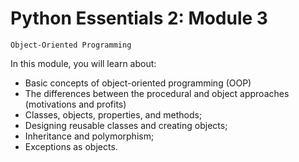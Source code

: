 # Python Essentials 2: Module 3
`Object-Oriented Programming`

In this module, you will learn about:

  - Basic concepts of object-oriented programming (OOP)
  - The differences between the procedural and object approaches (motivations and profits)
  - Classes, objects, properties, and methods;
  - Designing reusable classes and creating objects;
  - Inheritance and polymorphism;
  - Exceptions as objects.

